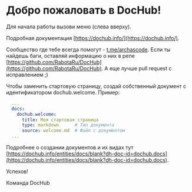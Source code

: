 # Добро пожаловать в DocHub!

Для начала работы вызови меню (слева вверху).

Подробная документация [https://dochub.info/](https://dochub.info/).

Сообщество где тебе всегда помогут - [t.me/archascode](t.me/archascode). 
Если ты найдешь баги, оставляй информацию о них в репе [https://github.com/RabotaRu/DocHub](https://github.com/RabotaRu/DocHub). 
А еще лучше pull request с исправлением ;)

Чтобы заменить стартовую страницу, создай собственный документ с идентификатором
dochub.welcome. Пример:

```yaml
  ...
  docs:
    dochub.welcome:
      title: Моя стартовая страница
      type: markdown      # Тип документа
      source: welcome.md  # Файл с документом
  ...
```

Подробнее о создании документов и их видах тут [https://dochub.info/entities/docs/blank?dh-doc-id=dochub.docs](https://dochub.info/entities/docs/blank?dh-doc-id=dochub.docs).

Успехов!

Команда DocHub